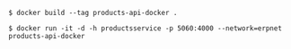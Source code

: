 ```$ docker build --tag products-api-docker .```

```$ docker run -it -d -h productsservice -p 5060:4000 --network=erpnet products-api-docker```
